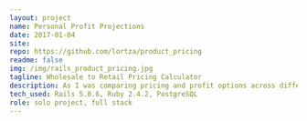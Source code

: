 ```yaml
---
layout: project
name: Personal Profit Projections
date: 2017-01-04
site:
repo: https://github.com/lortza/product_pricing
readme: false
img: /img/rails_product_pricing.jpg
tagline: Wholesale to Retail Pricing Calculator
description: As I was comparing pricing and profit options across different manufacturing partners for a physical product I make and sell, I outgrew my spreadsheet pretty quickly. I built this app to reduce redundancy of spreadsheet cells and to offer more complex calculations for multiple options -- with all results available on one page. It's bare bones on the front end, as I put all of my attention into getting some calculations out quickly and accurately.
tech_used: Rails 5.0.6, Ruby 2.4.2, PostgreSQL
role: solo project, full stack
---
```

